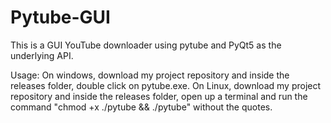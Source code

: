 # Pytube-GUI
This is a GUI YouTube downloader using pytube and PyQt5 as the underlying API.

Usage:
On windows, download my project repository and inside the releases folder, double click on pytube.exe.
On Linux, download my project repository and inside the releases folder, open up a terminal and run the command "chmod +x ./pytube && ./pytube" without the quotes.
